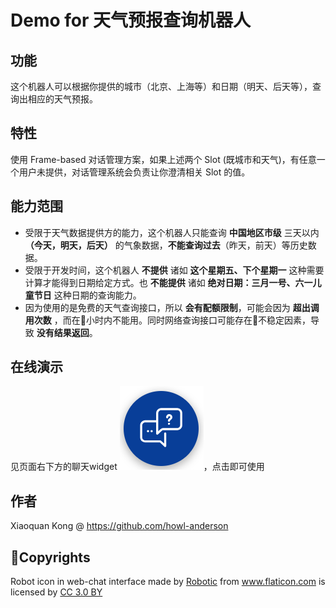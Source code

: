 # Demo for 天气预报查询机器人


## 功能
这个机器人可以根据你提供的城市（北京、上海等）和日期（明天、后天等），查询出相应的天气预报。

## 特性
使用 Frame-based 对话管理方案，如果上述两个 Slot (既城市和天气)，有任意一个用户未提供，对话管理系统会负责让你澄清相关 Slot 的值。

## 能力范围
* 受限于天气数据提供方的能力，这个机器人只能查询 **中国地区市级** 三天以内 **（今天，明天，后天）** 的气象数据，**不能查询过去**（昨天，前天）等历史数据。
* 受限于开发时间，这个机器人 **不提供** 诸如 **这个星期五、下个星期一** 这种需要计算才能得到日期给定方式。也 **不能提供** 诸如 **绝对日期：三月一号、六一儿童节日** 这种日期的查询能力。
* 因为使用的是免费的天气查询接口，所以 **会有配额限制**，可能会因为 **超出调用次数** ，而在小时内不能用。同时网络查询接口可能存在不稳定因素，导致 **没有结果返回**。

## 在线演示
见页面右下方的聊天widget ![chat_button](chat_button.png)，点击即可使用

## 作者

Xiaoquan Kong @ https://github.com/howl-anderson

## Copyrights

<div>Robot icon in web-chat interface made by <a href="https://www.flaticon.com/authors/good-ware" title="Robotic">Robotic</a> from <a href="https://www.flaticon.com/"     title="Flaticon">www.flaticon.com</a> is licensed by <a href="http://creativecommons.org/licenses/by/3.0/"     title="Creative Commons BY 3.0" target="_blank">CC 3.0 BY</a></div>
